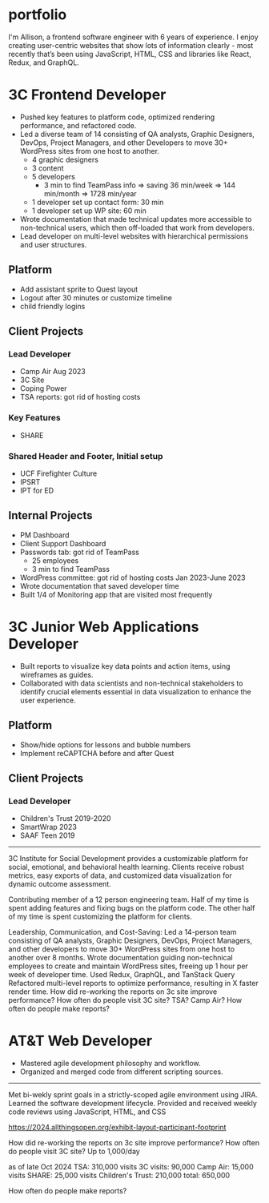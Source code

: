 # portfolio

I'm Allison, a frontend software engineer with 6 years of experience. I enjoy creating user-centric websites that show lots of information clearly - most recently that’s been using JavaScript, HTML, CSS and libraries like React, Redux, and GraphQL.

# 3C Frontend Developer

- Pushed key features to platform code, optimized rendering performance, and refactored code.
- Led a diverse team of 14 consisting of QA analysts, Graphic Designers, DevOps, Project Managers, and other Developers to move 30+ WordPress sites from one host to another.
  - 4 graphic designers
  - 3 content
  - 5 developers
    - 3 min to find TeamPass info => saving 36 min/week => 144 min/month => 1728 min/year
  - 1 developer set up contact form: 30 min
  - 1 developer set up WP site: 60 min
- Wrote documentation that made technical updates more accessible to non-technical users, which then off-loaded that work from developers.
- Lead developer on multi-level websites with hierarchical permissions and user structures.

## Platform

- Add assistant sprite to Quest layout
- Logout after 30 minutes or customize timeline
- child friendly logins

## Client Projects

### Lead Developer

- Camp Air Aug 2023
- 3C Site
- Coping Power
- TSA reports: got rid of hosting costs

### Key Features

- SHARE

### Shared Header and Footer, Initial setup

- UCF Firefighter Culture
- IPSRT
- IPT for ED

## Internal Projects

- PM Dashboard
- Client Support Dashboard
- Passwords tab: got rid of TeamPass
  - 25 employees
  - 3 min to find TeamPass
- WordPress committee: got rid of hosting costs Jan 2023-June 2023
- Wrote documentation that saved developer time
- Built 1/4 of Monitoring app that are visited most frequently

# 3C Junior Web Applications Developer

- Built reports to visualize key data points and action items, using wireframes as guides.
- Collaborated with data scientists and non-technical stakeholders to identify crucial elements essential in data visualization to enhance the user experience.

## Platform

- Show/hide options for lessons and bubble numbers
- Implement reCAPTCHA before and after Quest

## Client Projects

### Lead Developer

- Children's Trust 2019-2020
- SmartWrap 2023
- SAAF Teen 2019

---

3C Institute for Social Development provides a customizable platform for social, emotional, and behavioral health learning. Clients receive robust metrics, easy exports of data, and customized data visualization for dynamic outcome assessment.

Contributing member of a 12 person engineering team. Half of my time is spent adding features and fixing bugs on the platform code. The other half of my time is spent customizing the platform for clients.

Leadership, Communication, and Cost-Saving: Led a 14-person team consisting of QA analysts, Graphic Designers, DevOps, Project Managers, and other developers to move 30+ WordPress sites from one host to another over 8 months. Wrote documentation guiding non-technical employees to create and maintain WordPress sites, freeing up 1 hour per week of developer time.
Used Redux, GraphQL, and TanStack Query Refactored multi-level reports to optimize performance, resulting in X faster render time.
How did re-working the reports on 3c site improve performance?
How often do people visit 3C site? TSA? Camp Air?
How often do people make reports?

# AT&T Web Developer

- Mastered agile development philosophy and workflow.
- Organized and merged code from different scripting sources.

---

Met bi-wekly sprint goals in a strictly-scoped agile environment using JIRA. Learned the software development lifecycle. Provided and received weekly code reviews using JavaScript, HTML, and CSS

https://2024.allthingsopen.org/exhibit-layout-participant-footprint

How did re-working the reports on 3c site improve performance?
How often do people visit 3C site?
Up to 1,000/day

as of late Oct 2024
TSA: 310,000 visits
3C visits: 90,000
Camp Air: 15,000 visits
SHARE: 25,000 visits
Children's Trust: 210,000
total: 650,000

How often do people make reports?
